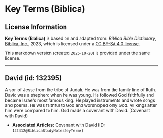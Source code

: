# Key Terms (Biblica)

## License Information

**Key Terms (Biblica)** is based on and adapted from: _Biblica Bible Dictionary_, [Biblica, Inc.](https://www.biblica.com/), 2023, which is licensed under a [CC BY-SA 4.0 license](https://creativecommons.org/licenses/by-sa/4.0/legalcode.en).

This markdown version (created `2025-10-20`) is provided under the same license.



--------------------------------

## David (id: 132395)

A son of Jesse from the tribe of Judah. He was from the family line of Ruth. David was a shepherd when he was young. He followed God faithfully and became Israel’s most famous king. He played instruments and wrote songs and poems. He was faithful to God and worshipped only God. All kings after him were compared to him. God made a covenant with David. (Covenant with David)

* **Associated Articles:** Covenant with David (ID: `132412@BiblicaStudyNotesKeyTerms`)

